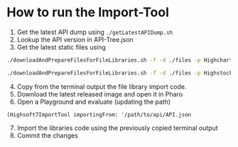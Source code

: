 # How to run the Import-Tool

1. Get the latest API dump using `./getLatestAPIDump.sh`
2. Lookup the API version in API-Tree.json
3. Get the latest static files using
```bash
./downloadAndPrepareFilesForFileLibraries.sh -f -d ./files -p Highcharts -v %API Version%
```
```bash
./downloadAndPrepareFilesForFileLibraries.sh -f -d ./files -p Highstock -v %API Version%
```
4. Copy from the terminal output the file library import code.
5. Download the latest released image and open it in Pharo
6. Open a Playground and evaluate (updating the path)
```smalltalk
(Highsoft7ImportTool importingFrom: '/path/to/api/API.json
```
7. Import the libraries code using the previously copied terminal output
8. Commit the changes
